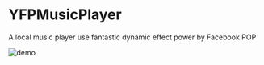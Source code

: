 # YFPMusicPlayer
A local music player use fantastic dynamic effect power by Facebook POP


![demo](https://github.com/EdYao/YFPMusicPlayer/blob/master/演示.gif)
